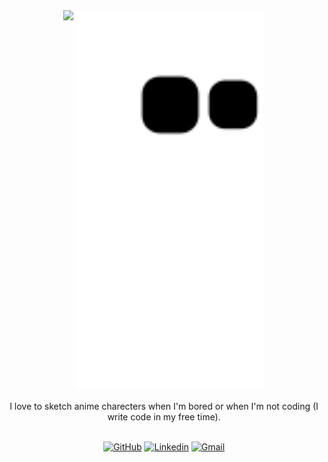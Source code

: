 <!-- ![hmmm](https://github.com/xtanion/xtanion/blob/output/github-contribution-grid-snake.svg) -->

<div align="center">
 
  <img src="https://c.tenor.com/024XGL8zxiAAAAAi/nezuko-spin.gif" width="50" width="60" align="top">
  <img src="https://github.com/xtanion/xtanion/blob/output/github-contribution-grid-snake.svg" width="60%">
 
</div>

</br>
<div align="center" padding="10">
  I love to sketch anime charecters when I'm bored or when I'm not coding (I write code in my free time).
  </br>
</div>
</br>



<div align="center" padding="10">
  
  [![GitHub](https://img.shields.io/github/followers/xtanion?label=xtanion&style=social)](https://github.com/xtanion)
  [![Linkedin](https://img.shields.io/badge/%20-LinkedIn-blue?style=flat&logo=linkedin)](https://www.linkedin.com/in/xtanion/)
  [![Gmail](https://img.shields.io/badge/%20-Gmail-orange?style=flat&logo=gmail)](mailto:anandshivam54321@gmail.com)

</div>
